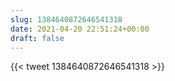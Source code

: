 ```yaml
---
slug: 1384640872646541318
date: 2021-04-20 22:51:24+00:00
draft: false
---
```


{{< tweet 1384640872646541318 >}}
